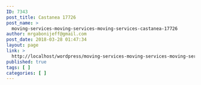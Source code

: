 ```yaml
---
ID: 7343
post_title: Castanea 17726
post_name: >
  moving-services-moving-services-moving-services-castanea-17726
author: mrgabonijeff@gmail.com
post_date: 2018-03-28 01:47:34
layout: page
link: >
  http://localhost/wordpress/moving-services-moving-services-moving-services-castanea-17726/
published: true
tags: [ ]
categories: [ ]
---
```


